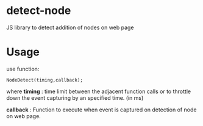 # detect-node
JS library to detect addition of nodes on web page

# Usage
use function:
```
NodeDetect(timing,callback);
```
where
**timing** : time limit between the adjacent function calls or to throttle down the event capturing by an specified time. (in ms)

**callback** : Function to execute when event is captured on detection of node 
on web page.
